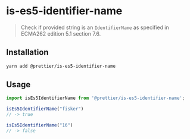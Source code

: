 # is-es5-identifier-name

> Check if provided string is an `IdentifierName` as specified in ECMA262 edition 5.1 section 7.6.

## Installation

```bash
yarn add @prettier/is-es5-identifier-name
```

## Usage

```js
import isEs5IdentifierName from '@prettier/is-es5-identifier-name';

isEs5IdentifierName("fisker")
// -> true

isEs5IdentifierName("16")
// -> false
```
